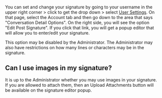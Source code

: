 You can set and change your signature by going to your username in the upper right corner > click to get the drop down > select [User Settings](http://d8379530.eero.online/support_demo/settings/account). On that page, select the Account tab and then go down to the area that says "Conversation Detail Options". On the right side, you will see the option "Edit Post Signature". If you click that link, you will get a popup editor that will allow you to enter/edit your signature.

This option may be disabled by the Administrator. The Administrator may also have restrictions on how many lines or characters may be in the signature.

## Can I use images in my signature?

It is up to the Administrator whether you may use images in your signature. If you are allowed to attach them, then an Upload Attachments button will be available on the signature editor popup.
